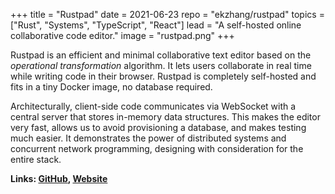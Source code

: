 +++
title = "Rustpad"
date = 2021-06-23
repo = "ekzhang/rustpad"
topics = ["Rust", "Systems", "TypeScript", "React"]
lead = "A self-hosted online collaborative code editor."
image = "rustpad.png"
+++

Rustpad is an efficient and minimal collaborative text editor based on the
_operational transformation_ algorithm. It lets users collaborate in real time
while writing code in their browser. Rustpad is completely self-hosted and fits
in a tiny Docker image, no database required.

Architecturally, client-side code communicates via WebSocket with a central
server that stores in-memory data structures. This makes the editor very fast,
allows us to avoid provisioning a database, and makes testing much easier. It
demonstrates the power of distributed systems and concurrent network
programming, designing with consideration for the entire stack.

**Links: [GitHub](https://github.com/ekzhang/rustpad),
[Website](https://rustpad.io/)**
